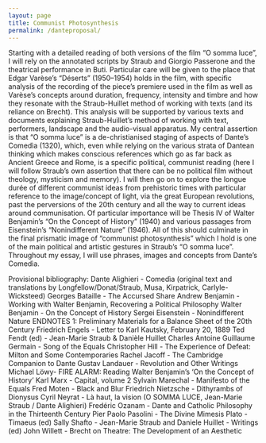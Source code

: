 ```yaml
---
layout: page
title: Communist Photosynthesis
permalink: /danteproposal/
---
```


Starting with a detailed reading of both versions of the film “O somma luce”, I will rely on the annotated scripts by Straub and Giorgio Passerone and the theatrical performance in Buti. Particular care will be given to the place that Edgar Varèse’s “Déserts” (1950–1954) holds in the film, with specific analysis of the recording of the piece’s premiere used in the film as well as Varèse’s concepts around duration, frequency, intensity and timbre and how they resonate with the Straub-Huillet method of working with texts (and its reliance on Brecht). This analysis will be supported by various texts and documents explaining Straub-Huillet’s method of working with text, performers, landscape and the audio-visual apparatus. My central assertion is that “O somma luce” is a de-christianised staging of aspects of Dante’s Comedìa (1320), which, even while relying on the various strata of Dantean thinking which makes conscious references which go as far back as Ancient Greece and Rome, is a specific political, communist reading (here I will follow Straub’s own assertion that there can be no political film without theology, mysticism and memory). I will then go on to explore the longue durée of different communist ideas from prehistoric times with particular reference to the image/concept of light, via the great European revolutions, past the perversions of the 20th century and all the way to current ideas around communisation. Of particular importance will be Thesis IV of Walter Benjamin’s “On the Concept of History” (1940) and various passages from Eisenstein’s “Nonindifferent Nature” (1946). All of this should culminate in the final prismatic image of “communist photosynthesis” which I hold is one of the main political and artistic gestures in Straub’s “O somma luce”. Throughout my essay, I will use phrases, images and concepts from Dante’s Comedìa.

Provisional bibliography:
Dante Alighieri - Comedìa (original text and translations by Longfellow/Donat/Straub, Musa, Kirpatrick, Carlyle-Wicksteed)
Georges Bataille - The Accursed Share
Andrew Benjamin - Working with Walter Benjamin, Recovering a Political Philosophy
Walter Benjamin - On the Concept of History
Sergei Eisenstein - Nonindifferent Nature
ENDNOTES 1: Preliminary Materials for a Balance Sheet of the 20th Century
Friedrich Engels - Letter to Karl Kautsky, February 20, 1889
Ted Fendt (ed) - Jean-Marie Straub & Danièle Huillet
Charles Antoine Guillaume Germain - Song of the Equals
Christopher Hill - The Experience of Defeat: Milton and Some Contemporaries
Rachel Jacoff - The Cambridge Companion to Dante 
Gustav Landauer - Revolution and Other Writings
Michael Löwy- FIRE ALARM: Reading Walter Benjamin’s ‘On the Concept of History’
Karl Marx - Capital, volume 2
Sylvain Marechal - Manifesto of the Equals
Fred Moten - Black and Blur
Friedrich Nietzsche - Dithyrambs of Dionysus
Cyril Neyrat - Là haut, la vision (O SOMMA LUCE, Jean-Marie Straub / Dante Alighieri)
Fredéric Ozanam - Dante and Catholic Philosophy in the Thirteenth Century 
Pier Paolo Pasolini - The Divine Mimesis
Plato - Timaeus
(ed) Sally Shafto - Jean-Marie Straub and Daniele Huillet - Writings
(ed) John Willett - Brecht on Theatre: The Development of an Aesthetic
